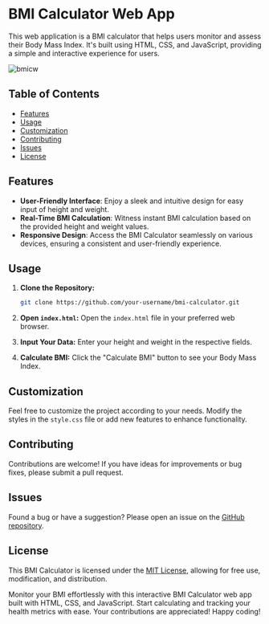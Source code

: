 # BMI Calculator Web App

This web application is a BMI calculator that helps users monitor and assess their Body Mass Index. It's built using HTML, CSS, and JavaScript, providing a simple and interactive experience for users.

![bmicw](https://github.com/Soumo-git-hub/BMI-Calculator/assets/132326747/8942509e-36c7-4592-b06b-8c12743c74cc)

## Table of Contents

- [Features](#features)
- [Usage](#usage)
- [Customization](#customization)
- [Contributing](#contributing)
- [Issues](#issues)
- [License](#license)

## Features

- **User-Friendly Interface**: Enjoy a sleek and intuitive design for easy input of height and weight.
- **Real-Time BMI Calculation**: Witness instant BMI calculation based on the provided height and weight values.
- **Responsive Design**: Access the BMI Calculator seamlessly on various devices, ensuring a consistent and user-friendly experience.

## Usage

1. **Clone the Repository:**
   ```bash
   git clone https://github.com/your-username/bmi-calculator.git
   ```

2. **Open `index.html`:**
   Open the `index.html` file in your preferred web browser.

3. **Input Your Data:**
   Enter your height and weight in the respective fields.

4. **Calculate BMI:**
   Click the "Calculate BMI" button to see your Body Mass Index.

## Customization

Feel free to customize the project according to your needs. Modify the styles in the `style.css` file or add new features to enhance functionality.

## Contributing

Contributions are welcome! If you have ideas for improvements or bug fixes, please submit a pull request.

## Issues

Found a bug or have a suggestion? Please open an issue on the [GitHub repository](https://github.com/your-username/bmi-calculator/issues).

## License

This BMI Calculator is licensed under the [MIT License](LICENSE), allowing for free use, modification, and distribution.

Monitor your BMI effortlessly with this interactive BMI Calculator web app built with HTML, CSS, and JavaScript. Start calculating and tracking your health metrics with ease. Your contributions are appreciated! Happy coding!

